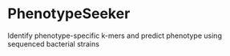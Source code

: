 # PhenotypeSeeker
Identify phenotype-specific k-mers and predict phenotype using sequenced bacterial strains

